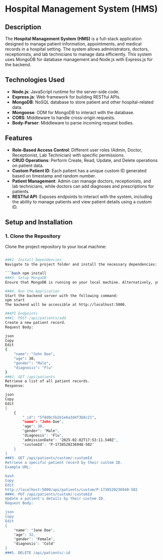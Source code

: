 # Hospital Management System (HMS)

## Description
The **Hospital Management System (HMS)** is a full-stack application designed to manage patient information, appointments, and medical records in a hospital setting. The system allows administrators, doctors, receptionists, and lab technicians to manage data efficiently. This system uses MongoDB for database management and Node.js with Express.js for the backend.

## Technologies Used
<ul>
    <li><strong>Node.js</strong>: JavaScript runtime for the server-side code.</li>
    <li><strong>Express.js</strong>: Web framework for building RESTful APIs.</li>
    <li><strong>MongoDB</strong>: NoSQL database to store patient and other hospital-related data.</li>
    <li><strong>Mongoose</strong>: ODM for MongoDB to interact with the database.</li>
    <li><strong>CORS</strong>: Middleware to handle cross-origin requests.</li>
    <li><strong>Body-Parser</strong>: Middleware to parse incoming request bodies.</li>
</ul>

## Features
<ul>
    <li><strong>Role-Based Access Control</strong>: Different user roles (Admin, Doctor, Receptionist, Lab Technician) with specific permissions.</li>
    <li><strong>CRUD Operations</strong>: Perform Create, Read, Update, and Delete operations on patient data.</li>
    <li><strong>Custom Patient ID</strong>: Each patient has a unique custom ID generated based on timestamp and random number.</li>
    <li><strong>Patient Management</strong>: Admin can manage doctors, receptionists, and lab technicians, while doctors can add diagnoses and prescriptions for patients.</li>
    <li><strong>RESTful API</strong>: Exposes endpoints to interact with the system, including the ability to manage patients and view patient details using a custom ID.</li>
</ul>

## Setup and Installation
### 1. Clone the Repository
Clone the project repository to your local machine:
```bash git clone <your-repository-url>

###2. Install Dependencies
Navigate to the project folder and install the necessary dependencies:

```bash npm install
###3. Setup MongoDB
Ensure that MongoDB is running on your local machine. Alternatively, you can use a cloud database solution like MongoDB Atlas. If necessary, update the connection URL in the server.js file to match your database setup.

###4. Run the Application
Start the backend server with the following command:
npm start
The backend will be accessible at http://localhost:5000.

##API Endpoints
###1. POST /api/patients/add
Create a new patient record.
Request Body:

json
Copy
Edit
{
    "name": "John Doe",
    "age": 30,
    "gender": "Male",
    "diagnosis": "Flu"
}
###2. GET /api/patients
Retrieve a list of all patient records.
Response:

json
Copy
Edit
[
    {
        "_id": "5f8d0c5b2b1e6a3d4f3b8c21",
        "name": "John Doe",
        "age": 30,
        "gender": "Male",
        "diagnosis": "Flu",
        "admissionDate": "2025-02-02T17:53:11.540Z",
        "customId": "P-1738520236948-502"
    }
]
###3. GET /api/patients/custom/:customId
Retrieve a specific patient record by their custom ID.
Example URL:

bash
Copy
Edit
http://localhost:5000/api/patients/custom/P-1738520236948-502
###4. PUT /api/patients/custom/:customId
Update a patient's details by their custom ID.
Request Body:

json
Copy
Edit
{
    "name": "Jane Doe",
    "age": 32,
    "gender": "Female",
    "diagnosis": "Cold"
}
###5. DELETE /api/patients/:id

